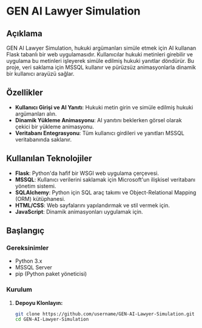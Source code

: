 # GEN AI Lawyer Simulation

## Açıklama

GEN AI Lawyer Simulation, hukuki argümanları simüle etmek için AI kullanan Flask tabanlı bir web uygulamasıdır. Kullanıcılar hukuki metinleri girebilir ve uygulama bu metinleri işleyerek simüle edilmiş hukuki yanıtlar döndürür. Bu proje, veri saklama için MSSQL kullanır ve pürüzsüz animasyonlarla dinamik bir kullanıcı arayüzü sağlar.

## Özellikler

- **Kullanıcı Girişi ve AI Yanıtı**: Hukuki metin girin ve simüle edilmiş hukuki argümanları alın.
- **Dinamik Yükleme Animasyonu**: AI yanıtını beklerken görsel olarak çekici bir yükleme animasyonu.
- **Veritabanı Entegrasyonu**: Tüm kullanıcı girdileri ve yanıtları MSSQL veritabanında saklanır.

## Kullanılan Teknolojiler

- **Flask**: Python'da hafif bir WSGI web uygulama çerçevesi.
- **MSSQL**: Kullanıcı verilerini saklamak için Microsoft'un ilişkisel veritabanı yönetim sistemi.
- **SQLAlchemy**: Python için SQL araç takımı ve Object-Relational Mapping (ORM) kütüphanesi.
- **HTML/CSS**: Web sayfalarını yapılandırmak ve stil vermek için.
- **JavaScript**: Dinamik animasyonları uygulamak için.

## Başlangıç

### Gereksinimler

- Python 3.x
- MSSQL Server
- pip (Python paket yöneticisi)

### Kurulum

1. **Depoyu Klonlayın:**
   ```bash
   git clone https://github.com/username/GEN-AI-Lawyer-Simulation.git
   cd GEN-AI-Lawyer-Simulation
